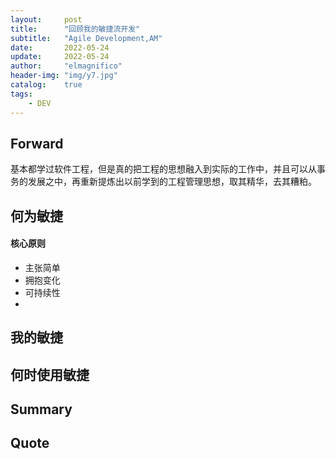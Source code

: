 ```yaml
---
layout:     post
title:      "回顾我的敏捷流开发"
subtitle:   "Agile Development,AM"
date:       2022-05-24
update:     2022-05-24
author:     "elmagnifico"
header-img: "img/y7.jpg"
catalog:    true
tags:
    - DEV
---
```


## Forward

基本都学过软件工程，但是真的把工程的思想融入到实际的工作中，并且可以从事务的发展之中，再重新提炼出以前学到的工程管理思想，取其精华，去其糟粕。



## 何为敏捷



#### 核心原则

- 主张简单
- 拥抱变化
- 可持续性
- 



## 我的敏捷



## 何时使用敏捷







## Summary



## Quote

> 
